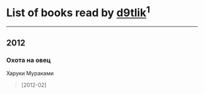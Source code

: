 # List of books read by [d9tlik](http://vk.com/id304258520)<sup>1</sup>
---

## 2012

### Охота на овец
Харуки Мураками
> [2012-02] 



